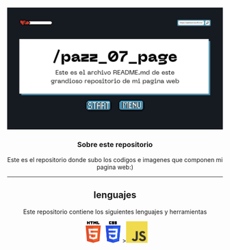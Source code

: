 <div align="center">
<p align="justify/left/right/center">
<img src="https://github.com/Pazz07/pazz_07_page/blob/gh-pages/img/tarjeta_de_presentacion_page07.jpg">

### Sobre este repositorio

Este es el repositorio donde subo los codigos e imagenes que componen mi pagina web:)

---

<h2 align="center">lenguajes</h2>
<p align="center">Este repositorio contiene los siguientes lenguajes y herramientas</p>

<div align="center">
<img src='https://github.com/Pazz07/Pazz07/blob/main/img/Image_Logo_Html.png' height='50px'>
<img src='https://github.com/Pazz07/Pazz07/blob/main/img/Image_Logo_Css.png' height='50px'>
><img src='https://github.com/Pazz07/Pazz07/blob/main/img/Image_Logo_Js.jpg' height='50px'>
</div></br>

</div>
